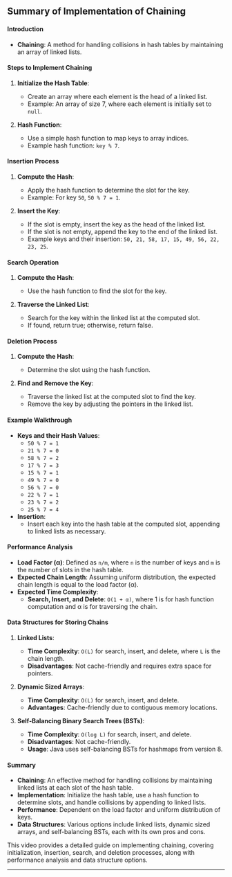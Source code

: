 ## Summary of Implementation of Chaining

#### Introduction
- **Chaining**: A method for handling collisions in hash tables by maintaining an array of linked lists.

#### Steps to Implement Chaining
1. **Initialize the Hash Table**:
   - Create an array where each element is the head of a linked list.
   - Example: An array of size 7, where each element is initially set to `null`.

2. **Hash Function**:
   - Use a simple hash function to map keys to array indices.
   - Example hash function: `key % 7`.

#### Insertion Process
1. **Compute the Hash**:
   - Apply the hash function to determine the slot for the key.
   - Example: For key `50`, `50 % 7 = 1`.

2. **Insert the Key**:
   - If the slot is empty, insert the key as the head of the linked list.
   - If the slot is not empty, append the key to the end of the linked list.
   - Example keys and their insertion: `50, 21, 58, 17, 15, 49, 56, 22, 23, 25`.

#### Search Operation
1. **Compute the Hash**:
   - Use the hash function to find the slot for the key.
   
2. **Traverse the Linked List**:
   - Search for the key within the linked list at the computed slot.
   - If found, return true; otherwise, return false.

#### Deletion Process
1. **Compute the Hash**:
   - Determine the slot using the hash function.
   
2. **Find and Remove the Key**:
   - Traverse the linked list at the computed slot to find the key.
   - Remove the key by adjusting the pointers in the linked list.

#### Example Walkthrough
- **Keys and their Hash Values**:
  - `50 % 7 = 1`
  - `21 % 7 = 0`
  - `58 % 7 = 2`
  - `17 % 7 = 3`
  - `15 % 7 = 1`
  - `49 % 7 = 0`
  - `56 % 7 = 0`
  - `22 % 7 = 1`
  - `23 % 7 = 2`
  - `25 % 7 = 4`
- **Insertion**:
  - Insert each key into the hash table at the computed slot, appending to linked lists as necessary.

#### Performance Analysis
- **Load Factor (α)**: Defined as `n/m`, where `n` is the number of keys and `m` is the number of slots in the hash table.
- **Expected Chain Length**: Assuming uniform distribution, the expected chain length is equal to the load factor (α).
- **Expected Time Complexity**:
  - **Search, Insert, and Delete**: `O(1 + α)`, where 1 is for hash function computation and α is for traversing the chain.

#### Data Structures for Storing Chains
1. **Linked Lists**:
   - **Time Complexity**: `O(L)` for search, insert, and delete, where `L` is the chain length.
   - **Disadvantages**: Not cache-friendly and requires extra space for pointers.
   
2. **Dynamic Sized Arrays**:
   - **Time Complexity**: `O(L)` for search, insert, and delete.
   - **Advantages**: Cache-friendly due to contiguous memory locations.

3. **Self-Balancing Binary Search Trees (BSTs)**:
   - **Time Complexity**: `O(log L)` for search, insert, and delete.
   - **Disadvantages**: Not cache-friendly.
   - **Usage**: Java uses self-balancing BSTs for hashmaps from version 8.

#### Summary
- **Chaining**: An effective method for handling collisions by maintaining linked lists at each slot of the hash table.
- **Implementation**: Initialize the hash table, use a hash function to determine slots, and handle collisions by appending to linked lists.
- **Performance**: Dependent on the load factor and uniform distribution of keys.
- **Data Structures**: Various options include linked lists, dynamic sized arrays, and self-balancing BSTs, each with its own pros and cons.

This video provides a detailed guide on implementing chaining, covering initialization, insertion, search, and deletion processes, along with performance analysis and data structure options.

---